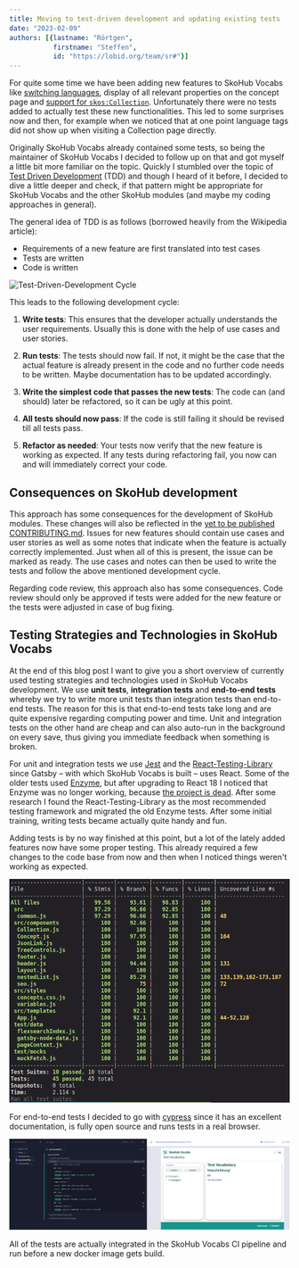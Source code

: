```yaml
---
title: Moving to test-driven development and updating existing tests
date: "2023-02-09"
authors: [{lastname: "Rörtgen",
           firstname: "Steffen",
           id: "https://lobid.org/team/sr#"}]
---
```


For quite some time we have been adding new features to SkoHub Vocabs like [switching languages](https://github.com/skohub-io/skohub-vocabs/issues/79), display of all relevant properties on the concept page and [support for `skos:Collection`](https://github.com/skohub-io/skohub-vocabs/issues/159). Unfortunately there were no tests added to actually test these new functionalities. This led to some surprises now and then, for example when we noticed that at one point language tags did not show up when visiting a Collection page directly.

Originally SkoHub Vocabs already contained some tests, so being the maintainer of SkoHub Vocabs I decided to follow up on that and got myself a little bit more familiar on the topic. Quickly I stumbled over the topic of [Test Driven Development](https://en.wikipedia.org/wiki/Test-driven_development) (TDD) and though I heard of it before, I decided to dive a little deeper and check, if that pattern might be appropriate for SkoHub Vocabs and the other SkoHub modules (and maybe my coding approaches in general).

The general idea of TDD is as follows (borrowed heavily from the Wikipedia article):

- Requirements of a new feature are first translated into test cases
- Tests are written
- Code is written

![Test-Driven-Development Cycle](/TDD_Global_Lifecycle.png)

This leads to the following development cycle:

1. **Write tests**: This ensures that the developer actually understands the user requirements. Usually this is done with the help of use cases and user stories.

2. **Run tests**: The tests should now fail. If not, it might be the case that the actual feature is already present in the code and no further code needs to be written. Maybe documentation has to be updated accordingly.

3. **Write the simplest code that passes the new tests**: The code can (and should) later be refactored, so it can be ugly at this point.

4. **All tests should now pass**: If the code is still failing it should be revised till all tests pass.

5. **Refactor as needed**: Your tests now verify that the new feature is working as expected. If any tests during refactoring fail, you now can and will immediately correct your code.

## Consequences on SkoHub development

This approach has some consequences for the development of SkoHub modules.
These changes will also be reflected in the [yet to be published CONTRIBUTING.md](https://github.com/skohub-io/skohub-vocabs/issues/242).
Issues for new features should contain use cases and user stories as well as some notes that indicate when the feature is actually correctly implemented.
Just when all of this is present, the issue can be marked as ready.
The use cases and notes can then be used to write the tests and follow the above mentioned development cycle.

Regarding code review, this approach also has some consequences. Code review should only be approved if tests were added for the new feature or the tests were adjusted in case of bug fixing.

## Testing Strategies and Technologies in SkoHub Vocabs

At the end of this blog post I want to give you a short overview of currently used testing strategies and technologies used in SkoHub Vocabs development. We use **unit tests**, **integration tests** and **end-to-end tests** whereby we try to write more unit tests than integration tests than end-to-end tests. The reason for this is that end-to-end tests take long and are quite expensive regarding computing power and time. Unit and integration tests on the other hand are cheap and can also auto-run in the background on every save, thus giving you immediate feedback when something is broken.

For unit and integration tests we use [Jest](https://jestjs.io/) and the [React-Testing-Library](https://testing-library.com/docs/react-testing-library/intro) since Gatsby – with which SkoHub Vocabs is built – uses React.
Some of the older tests used [Enzyme](https://enzymejs.github.io/enzyme/), but after upgrading to React 18 I noticed that Enzyme was no longer working, because [the project is dead](https://dev.to/wojtekmaj/enzyme-is-dead-now-what-ekl).
After some research I found the React-Testing-Library as the most recommended testing framework and migrated the old Enzyme tests.
After some initial training, writing tests became actually quite handy and fun.

Adding tests is by no way finished at this point, but a lot of the lately added features now have some proper testing. This already required a few changes to the code base from now and then when I noticed things weren't working as expected.

![Test Coverage in SkoHub Vocabs](test_coverage.png "Current test coverage in SkoHub Vocabs")

For end-to-end tests I decided to go with [cypress](https://www.cypress.io/) since it has an excellent documentation, is fully open source and runs tests in a real browser.

![Test in Cypress](cypress.png "Example of Tests running in Cypress. On the left you see the test and can also jump forth and back between states, on the right you see the rendered HTML page")

All of the tests are actually integrated in the SkoHub Vocabs CI pipeline and run before a new docker image gets build.


